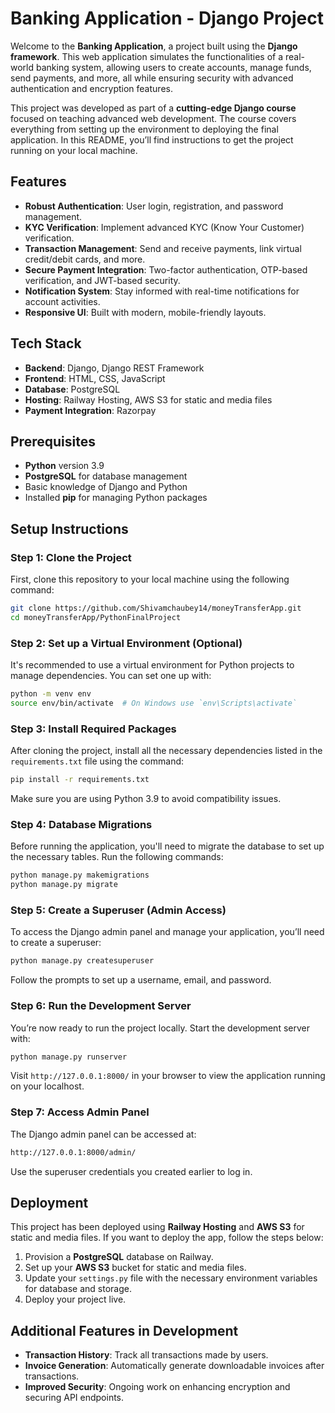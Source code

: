 # Banking Application - Django Project

Welcome to the **Banking Application**, a project built using the **Django framework**. This web application simulates the functionalities of a real-world banking system, allowing users to create accounts, manage funds, send payments, and more, all while ensuring security with advanced authentication and encryption features.

This project was developed as part of a **cutting-edge Django course** focused on teaching advanced web development. The course covers everything from setting up the environment to deploying the final application. In this README, you’ll find instructions to get the project running on your local machine.

## Features
- **Robust Authentication**: User login, registration, and password management.
- **KYC Verification**: Implement advanced KYC (Know Your Customer) verification.
- **Transaction Management**: Send and receive payments, link virtual credit/debit cards, and more.
- **Secure Payment Integration**: Two-factor authentication, OTP-based verification, and JWT-based security.
- **Notification System**: Stay informed with real-time notifications for account activities.
- **Responsive UI**: Built with modern, mobile-friendly layouts.

## Tech Stack
- **Backend**: Django, Django REST Framework
- **Frontend**: HTML, CSS, JavaScript
- **Database**: PostgreSQL
- **Hosting**: Railway Hosting, AWS S3 for static and media files
- **Payment Integration**: Razorpay

## Prerequisites
- **Python** version 3.9
- **PostgreSQL** for database management
- Basic knowledge of Django and Python
- Installed **pip** for managing Python packages

## Setup Instructions

### Step 1: Clone the Project
First, clone this repository to your local machine using the following command:

```bash
git clone https://github.com/Shivamchaubey14/moneyTransferApp.git
cd moneyTransferApp/PythonFinalProject
```

### Step 2: Set up a Virtual Environment (Optional)
It's recommended to use a virtual environment for Python projects to manage dependencies. You can set one up with:

```bash
python -m venv env
source env/bin/activate  # On Windows use `env\Scripts\activate`
```

### Step 3: Install Required Packages
After cloning the project, install all the necessary dependencies listed in the `requirements.txt` file using the command:

```bash
pip install -r requirements.txt
```

Make sure you are using Python 3.9 to avoid compatibility issues.

### Step 4: Database Migrations
Before running the application, you'll need to migrate the database to set up the necessary tables. Run the following commands:

```bash
python manage.py makemigrations
python manage.py migrate
```

### Step 5: Create a Superuser (Admin Access)
To access the Django admin panel and manage your application, you’ll need to create a superuser:

```bash
python manage.py createsuperuser
```

Follow the prompts to set up a username, email, and password.

### Step 6: Run the Development Server
You’re now ready to run the project locally. Start the development server with:

```bash
python manage.py runserver
```

Visit `http://127.0.0.1:8000/` in your browser to view the application running on your localhost.

### Step 7: Access Admin Panel
The Django admin panel can be accessed at:

```bash
http://127.0.0.1:8000/admin/
```

Use the superuser credentials you created earlier to log in.

## Deployment
This project has been deployed using **Railway Hosting** and **AWS S3** for static and media files. If you want to deploy the app, follow the steps below:

1. Provision a **PostgreSQL** database on Railway.
2. Set up your **AWS S3** bucket for static and media files.
3. Update your `settings.py` file with the necessary environment variables for database and storage.
4. Deploy your project live.

## Additional Features in Development
- **Transaction History**: Track all transactions made by users.
- **Invoice Generation**: Automatically generate downloadable invoices after transactions.
- **Improved Security**: Ongoing work on enhancing encryption and securing API endpoints.
